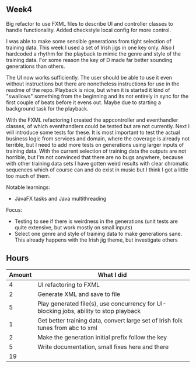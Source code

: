 ## Week4

Big refactor to use FXML files to describe UI and controller classes to handle functionality. Added checkstyle local config for more control.

I was able to make some sensible generations from tight selection of training data. This week I used a set of Irish jigs in one key only. Also I hardcoded a rhythm for the playback to mimic the genre and style of the training data. For some reason the key of D made far better sounding generations than others.

The UI now works sufficiently. The user should be able to use it even without instructions but there are nonetheless instructions for use in the readme of the repo. Playback is nice, but when it is started it kind of "swallows" something from the beginning and its not entirely in sync for the first couple of beats before it evens out. Maybe due to starting a background task for the playback.

With the FXML refactoring I created the appcontroller and eventhandler classes, of which eventhandlers could be tested but are not currently. Next I will introduce some tests for these. It is most important to test the actual business logic from services and domain, where the coverage is already not terrible, but I need to add more tests on generations using larger inputs of training data. With the current selection of training data the outputs are not horrible, but I'm not convinced that there are no bugs anywhere, because with other training data sets I have gotten weird results with clear chromatic sequences which of course can and do exist in music but I think I got a little too much of them.

Notable learnings:
- JavaFX tasks and Java multithreading

Focus:
- Testing to see if there is weirdness in the generations (unit tests are quite extensive, but work mostly on small inputs)
- Select one genre and style of training data to make generations sane. This already happens with the Irish jig theme, but investigate others

## Hours

|Amount|What I did|
|-|-|
|4|UI refactoring to FXML|
|2|Generate XML and save to file|
|5|Play generated file(s), use concurrency for UI-blocking jobs, ability to stop playback|
|1|Get better training data, convert large set of Irish folk tunes from abc to xml|
|2|Make the generation initial prefix follow the key|
|5|Write documentation, small fixes here and there|
|19||
